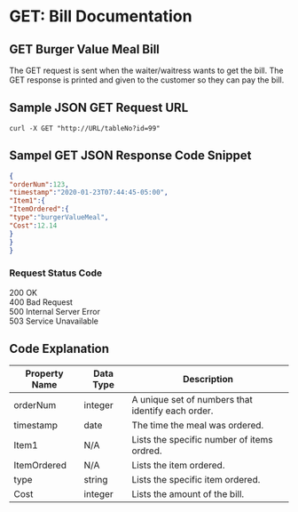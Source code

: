 # GET: Bill Documentation  

## GET Burger Value Meal Bill  

The GET request is sent when the waiter/waitress wants to get the bill.  The GET response is printed and given to the customer so they can pay the bill.   

## Sample JSON GET Request URL   

```
curl -X GET "http://URL/tableNo?id=99"
```

## Sampel GET JSON Response Code Snippet  

``` JSON 
{
"orderNum":123,
"timestamp":"2020-01-23T07:44:45-05:00",
"Item1":{
"ItemOrdered":{
"type":"burgerValueMeal",
"Cost":12.14
}
}
}
```

### Request Status Code

200 OK  
400 Bad Request  
500 Internal Server Error   
503 Service Unavailable


## Code Explanation

Property Name | Data Type | Description
------------- | --------- | -----------
orderNum | integer | A unique set of numbers that identify each order.  
timestamp | date | The time the meal was ordered.  
Item1 | N/A | Lists the specific number of items ordred.   
ItemOrdered | N/A | Lists the item ordered. 
type | string | Lists the specific item ordered.  
Cost | integer | Lists the amount of the bill.  







